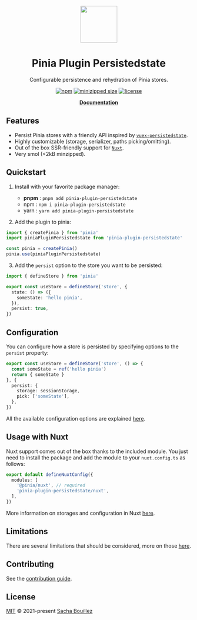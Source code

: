<p align="center">
  <img src="https://raw.githubusercontent.com/prazdevs/pinia-plugin-persistedstate/main/docs/public/logo-dark.svg" style="width: 100px">
</p>

<h1 align="center">
  Pinia Plugin Persistedstate
</h1>
<p align="center">
  Configurable persistence and rehydration of Pinia stores.
</p>
<p align="center">
  <a href="https://npmjs.com/package/pinia-plugin-persistedstate"><img src="https://img.shields.io/npm/v/pinia-plugin-persistedstate?style=flat-square&labelColor=313244&color=cba6f7" alt="npm"></a>
  <a href="https://bundlephobia.com/result?p=pinia-plugin-persistedstate"><img src="https://img.shields.io/bundlephobia/minzip/pinia-plugin-persistedstate?style=flat-square&labelColor=313244&color=cba6f7" alt="minizipped size"></a>
  <a href="https://github.com/prazdevs/pinia-plugin-persistedstate/blob/main/LICENSE"><img src="https://img.shields.io/github/license/prazdevs/pinia-plugin-persistedstate?style=flat-square&labelColor=313244&color=cba6f7" alt="license"></a>
</p>
<p align="center">
  <a href="https://prazdevs.github.io/pinia-plugin-persistedstate"><b>Documentation</b></a>
</p>

## Features

- Persist Pinia stores with a friendly API inspired by [`vuex-persistedstate`](https://github.com/robinvdvleuten/vuex-persistedstate).
- Highly customizable (storage, serializer, paths picking/omitting).
- Out of the box SSR-friendly support for [`Nuxt`](#usage-with-nuxt).
- Very smol (<2kB minzipped).

## Quickstart

1. Install with your favorite package manager:

   - **pnpm** : `pnpm add pinia-plugin-persistedstate`
   - npm : `npm i pinia-plugin-persistedstate`
   - yarn : `yarn add pinia-plugin-persistedstate`

2. Add the plugin to pinia:

```ts
import { createPinia } from 'pinia'
import piniaPluginPersistedstate from 'pinia-plugin-persistedstate'

const pinia = createPinia()
pinia.use(piniaPluginPersistedstate)
```

3. Add the `persist` option to the store you want to be persisted:

```ts
import { defineStore } from 'pinia'

export const useStore = defineStore('store', {
  state: () => ({
    someState: 'hello pinia',
  }),
  persist: true,
})
```

## Configuration

You can configure how a store is persisted by specifying options to the `persist` property:

```ts
export const useStore = defineStore('store', () => {
  const someState = ref('hello pinia')
  return { someState }
}, {
  persist: {
    storage: sessionStorage,
    pick: ['someState'],
  },
})
```

All the available configuration options are explained [here](https://prazdevs.github.io/pinia-plugin-persistedstate/guide/config).

## Usage with Nuxt

Nuxt support comes out of the box thanks to the included module. You just need to install the package and add the module to your `nuxt.config.ts` as follows:

```ts
export default defineNuxtConfig({
  modules: [
    '@pinia/nuxt', // required
    'pinia-plugin-persistedstate/nuxt',
  ],
})
```

More information on storages and configuration in Nuxt [here](https://prazdevs.github.io/pinia-plugin-persistedstate/frameworks/nuxt).

## Limitations

There are several limitations that should be considered, more on those [here](https://prazdevs.github.io/pinia-plugin-persistedstate/guide/limitations).

## Contributing

See the [contribution guide](https://github.com/prazdevs/pinia-plugin-persistedstate/blob/main/CONTRIBUTING.md).

## License

[MIT](https://github.com/prazdevs/pinia-plugin-persistedstate/blob/main/LICENSE) © 2021-present [Sacha Bouillez](https://github.com/prazdevs)
